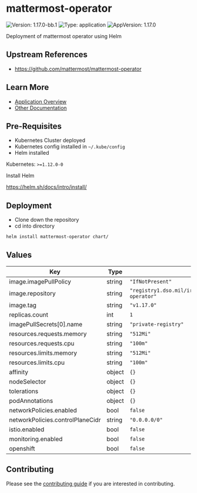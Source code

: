 # mattermost-operator

![Version: 1.17.0-bb.1](https://img.shields.io/badge/Version-1.17.0--bb.1-informational?style=flat-square) ![Type: application](https://img.shields.io/badge/Type-application-informational?style=flat-square) ![AppVersion: 1.17.0](https://img.shields.io/badge/AppVersion-1.17.0-informational?style=flat-square)

Deployment of mattermost operator using Helm

## Upstream References
* <https://github.com/mattermost/mattermost-operator>

## Learn More
* [Application Overview](docs/overview.md)
* [Other Documentation](docs/)

## Pre-Requisites

* Kubernetes Cluster deployed
* Kubernetes config installed in `~/.kube/config`
* Helm installed

Kubernetes: `>=1.12.0-0`

Install Helm

https://helm.sh/docs/intro/install/

## Deployment

* Clone down the repository
* cd into directory
```bash
helm install mattermost-operator chart/
```

## Values

| Key | Type | Default | Description |
|-----|------|---------|-------------|
| image.imagePullPolicy | string | `"IfNotPresent"` |  |
| image.repository | string | `"registry1.dso.mil/ironbank/opensource/mattermost/mattermost-operator"` |  |
| image.tag | string | `"v1.17.0"` |  |
| replicas.count | int | `1` |  |
| imagePullSecrets[0].name | string | `"private-registry"` |  |
| resources.requests.memory | string | `"512Mi"` |  |
| resources.requests.cpu | string | `"100m"` |  |
| resources.limits.memory | string | `"512Mi"` |  |
| resources.limits.cpu | string | `"100m"` |  |
| affinity | object | `{}` |  |
| nodeSelector | object | `{}` |  |
| tolerations | object | `{}` |  |
| podAnnotations | object | `{}` |  |
| networkPolicies.enabled | bool | `false` |  |
| networkPolicies.controlPlaneCidr | string | `"0.0.0.0/0"` |  |
| istio.enabled | bool | `false` |  |
| monitoring.enabled | bool | `false` |  |
| openshift | bool | `false` |  |

## Contributing

Please see the [contributing guide](./CONTRIBUTING.md) if you are interested in contributing.
